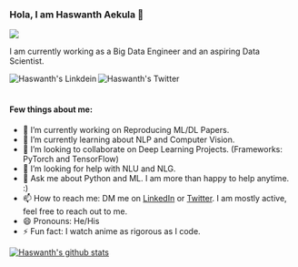 ### Hola, I am Haswanth Aekula 👋

![](https://komarev.com/ghpvc/?username=hassiahk&color=blue)

I am currently working as a Big Data Engineer and an aspiring Data Scientist.


<a href="https://linkedin.com/in/hassiahk/">
  <img align="left" alt="Haswanth's Linkdein" src="https://img.icons8.com/fluent/48/4a90e2/linkedin.png" />
</a>
<a href="https://twitter.com/hassiahk">
  <img align="left" alt="Haswanth's Twitter" src="https://img.icons8.com/color/48/4a90e2/twitter-squared.png" />
</a>

<br/>
<br/>

#### Few things about me:

- 🔭 I’m currently working on Reproducing ML/DL Papers.
- 🌱 I’m currently learning about NLP and Computer Vision.
- 👯 I’m looking to collaborate on Deep Learning Projects. (Frameworks: PyTorch and TensorFlow)
- 🤔 I’m looking for help with NLU and NLG.
- 💬 Ask me about Python and ML. I am more than happy to help anytime. :)
- 📫 How to reach me: DM me on [LinkedIn](https://www.linkedin.com/in/hassiahk/) or [Twitter](https://twitter.com/hassiahk). I am mostly active, feel free to reach out to me.
- 😄 Pronouns: He/His
- ⚡ Fun fact: I watch anime as rigorous as I code.


[![Haswanth's github stats](https://github-readme-stats.vercel.app/api?username=hassiahk&hide=stars)](https://github.com/anuraghazra/github-readme-stats)
